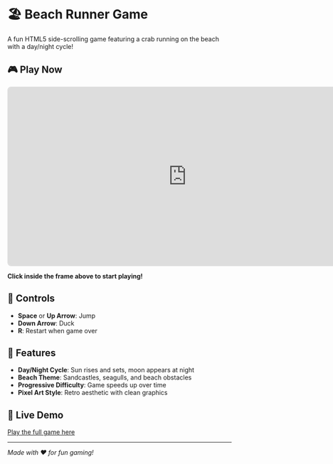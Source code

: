 # 🏖️ Beach Runner Game

A fun HTML5 side-scrolling game featuring a crab running on the beach with a day/night cycle!

## 🎮 Play Now

<div align="center">
  <iframe src="https://rgarth.github.io/rapu-offline/" width="800" height="400" frameborder="0" style="border: 2px solid #ddd; border-radius: 8px;"></iframe>
</div>

**Click inside the frame above to start playing!**

## 🎯 Controls

- **Space** or **Up Arrow**: Jump
- **Down Arrow**: Duck  
- **R**: Restart when game over

## 🌅 Features

- **Day/Night Cycle**: Sun rises and sets, moon appears at night
- **Beach Theme**: Sandcastles, seagulls, and beach obstacles
- **Progressive Difficulty**: Game speeds up over time
- **Pixel Art Style**: Retro aesthetic with clean graphics

## 🚀 Live Demo

[Play the full game here](https://rgarth.github.io/rapu-offline/)

---

*Made with ❤️ for fun gaming!* 